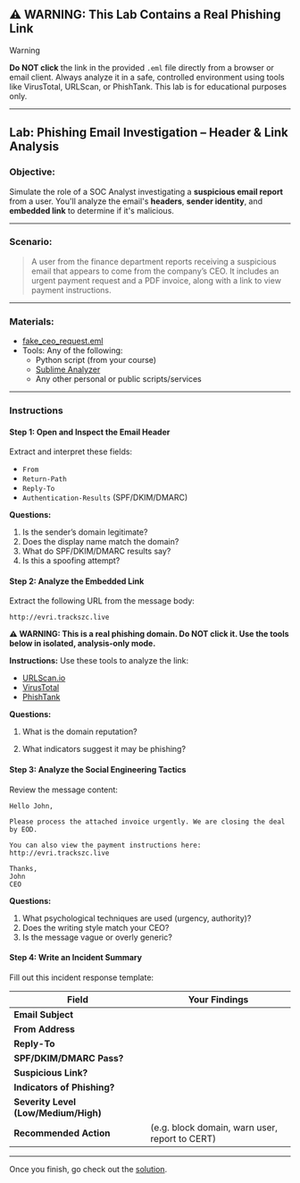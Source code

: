 ## ⚠️ WARNING: This Lab Contains a Real Phishing Link

>[!WARNING]
>
> **Do NOT click** the link in the provided `.eml` file directly from a browser or email client. Always analyze it in a safe, controlled environment using tools like VirusTotal, URLScan, or PhishTank. This lab is for educational purposes only.

---

## Lab: Phishing Email Investigation – Header & Link Analysis


### Objective:

Simulate the role of a SOC Analyst investigating a **suspicious email report** from a user. You'll analyze the email's **headers**, **sender identity**, and **embedded link** to determine if it's malicious.

---

### Scenario:

> A user from the finance department reports receiving a suspicious email that appears to come from the company’s CEO. It includes an urgent payment request and a PDF invoice, along with a link to view payment instructions.

---

###  Materials:

-  [fake_ceo_request.eml](./fake_ceo_request.eml)
- Tools: Any of the following:
  - Python script (from your course)
  - [Sublime Analyzer](https://analyzer.sublime.security/)
  - Any other personal or public scripts/services
---

###  Instructions

#### Step 1: Open and Inspect the Email Header

Extract and interpret these fields:

- `From`
- `Return-Path`
- `Reply-To`
- `Authentication-Results` (SPF/DKIM/DMARC)



**Questions:**

1. Is the sender’s domain legitimate?
2. Does the display name match the domain?
3. What do SPF/DKIM/DMARC results say?
4. Is this a spoofing attempt?

####  Step 2: Analyze the Embedded Link

Extract the following URL from the message body:

```
http://evri.trackszc.live
```

**⚠️ WARNING: This is a real phishing domain. Do NOT click it. Use the tools below in isolated, analysis-only mode.**

**Instructions:** Use these tools to analyze the link:

- [URLScan.io](https://urlscan.io/)
- [VirusTotal](https://virustotal.com/)
- [PhishTank](https://www.phishtank.com/)





**Questions:**

1. What is the domain reputation?

2. What indicators suggest it may be phishing?

#### Step 3: Analyze the Social Engineering Tactics

Review the message content:

```
Hello John,

Please process the attached invoice urgently. We are closing the deal by EOD.

You can also view the payment instructions here:
http://evri.trackszc.live

Thanks,
John
CEO
```

**Questions:**

1. What psychological techniques are used (urgency, authority)?
2. Does the writing style match your CEO?
3. Is the message vague or overly generic?

####  Step 4: Write an Incident Summary

Fill out this incident response template:

| Field                                | Your Findings                                  |
| ------------------------------------ | ---------------------------------------------- |
| **Email Subject**                    |                                                |
| **From Address**                     |                                                |
| **Reply-To**                         |                                                |
| **SPF/DKIM/DMARC Pass?**             |                                                |
| **Suspicious Link?**                 |                                                |
| **Indicators of Phishing?**          |                                                |
| **Severity Level (Low/Medium/High)** |                                                |
| **Recommended Action**               | (e.g. block domain, warn user, report to CERT) |


---

Once you finish, go check out the [solution](./phishing_email_lab_solution.md).

